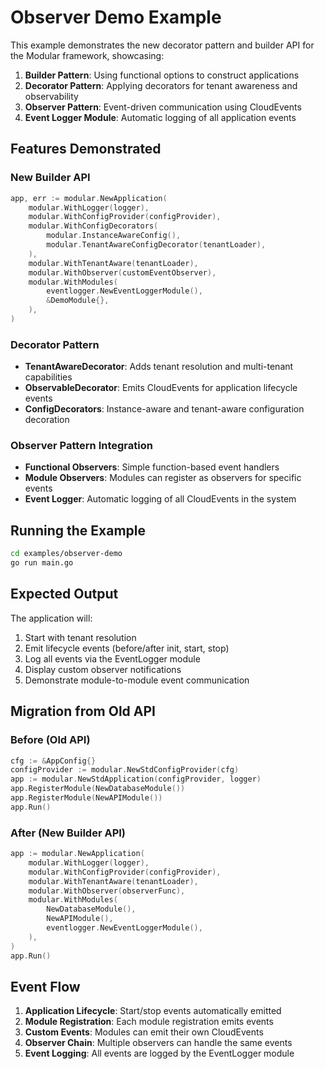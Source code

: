 # Observer Demo Example

This example demonstrates the new decorator pattern and builder API for the Modular framework, showcasing:

1. **Builder Pattern**: Using functional options to construct applications
2. **Decorator Pattern**: Applying decorators for tenant awareness and observability
3. **Observer Pattern**: Event-driven communication using CloudEvents
4. **Event Logger Module**: Automatic logging of all application events

## Features Demonstrated

### New Builder API
```go
app, err := modular.NewApplication(
    modular.WithLogger(logger),
    modular.WithConfigProvider(configProvider),
    modular.WithConfigDecorators(
        modular.InstanceAwareConfig(),
        modular.TenantAwareConfigDecorator(tenantLoader),
    ),
    modular.WithTenantAware(tenantLoader),
    modular.WithObserver(customEventObserver),
    modular.WithModules(
        eventlogger.NewEventLoggerModule(),
        &DemoModule{},
    ),
)
```

### Decorator Pattern
- **TenantAwareDecorator**: Adds tenant resolution and multi-tenant capabilities
- **ObservableDecorator**: Emits CloudEvents for application lifecycle events
- **ConfigDecorators**: Instance-aware and tenant-aware configuration decoration

### Observer Pattern Integration
- **Functional Observers**: Simple function-based event handlers
- **Module Observers**: Modules can register as observers for specific events
- **Event Logger**: Automatic logging of all CloudEvents in the system

## Running the Example

```bash
cd examples/observer-demo
go run main.go
```

## Expected Output

The application will:
1. Start with tenant resolution
2. Emit lifecycle events (before/after init, start, stop)
3. Log all events via the EventLogger module
4. Display custom observer notifications
5. Demonstrate module-to-module event communication

## Migration from Old API

### Before (Old API)
```go
cfg := &AppConfig{}
configProvider := modular.NewStdConfigProvider(cfg)
app := modular.NewStdApplication(configProvider, logger)
app.RegisterModule(NewDatabaseModule())
app.RegisterModule(NewAPIModule())
app.Run()
```

### After (New Builder API)
```go
app := modular.NewApplication(
    modular.WithLogger(logger),
    modular.WithConfigProvider(configProvider),
    modular.WithTenantAware(tenantLoader),
    modular.WithObserver(observerFunc),
    modular.WithModules(
        NewDatabaseModule(),
        NewAPIModule(),
        eventlogger.NewEventLoggerModule(),
    ),
)
app.Run()
```

## Event Flow

1. **Application Lifecycle**: Start/stop events automatically emitted
2. **Module Registration**: Each module registration emits events
3. **Custom Events**: Modules can emit their own CloudEvents
4. **Observer Chain**: Multiple observers can handle the same events
5. **Event Logging**: All events are logged by the EventLogger module